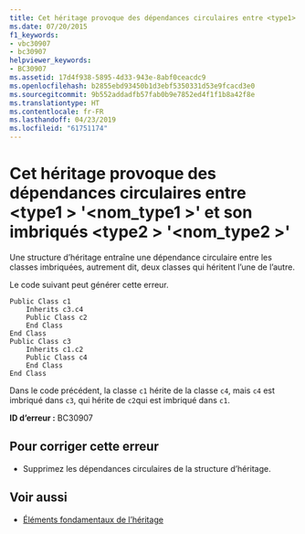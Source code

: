 ```yaml
---
title: Cet héritage provoque des dépendances circulaires entre <type1> '<typename1>» et son imbriqués <type2> '<typename2>'
ms.date: 07/20/2015
f1_keywords:
- vbc30907
- bc30907
helpviewer_keywords:
- BC30907
ms.assetid: 17d4f938-5895-4d33-943e-8abf0ceacdc9
ms.openlocfilehash: b2855ebd93450b1d3ebf5350331d53e9fcacd3e0
ms.sourcegitcommit: 9b552addadfb57fab0b9e7852ed4f1f1b8a42f8e
ms.translationtype: HT
ms.contentlocale: fr-FR
ms.lasthandoff: 04/23/2019
ms.locfileid: "61751174"
---
```

# <a name="this-inheritance-causes-circular-dependencies-between-type1-typename1-and-its-nested-type2-typename2"></a>Cet héritage provoque des dépendances circulaires entre \<type1 > '\<nom_type1 >' et son imbriqués \<type2 > '\<nom_type2 >'
Une structure d’héritage entraîne une dépendance circulaire entre les classes imbriquées, autrement dit, deux classes qui héritent l’une de l’autre.  
  
 Le code suivant peut générer cette erreur.  
  
```  
Public Class c1  
    Inherits c3.c4  
    Public Class c2  
    End Class  
End Class  
Public Class c3  
    Inherits c1.c2  
    Public Class c4  
    End Class  
End Class  
```  
  
 Dans le code précédent, la classe `c1` hérite de la classe `c4`, mais `c4` est imbriqué dans `c3`, qui hérite de `c2`qui est imbriqué dans `c1`.  
  
 **ID d’erreur :** BC30907  
  
## <a name="to-correct-this-error"></a>Pour corriger cette erreur  
  
- Supprimez les dépendances circulaires de la structure d’héritage.  
  
## <a name="see-also"></a>Voir aussi

- [Éléments fondamentaux de l’héritage](../../visual-basic/programming-guide/language-features/objects-and-classes/inheritance-basics.md)
